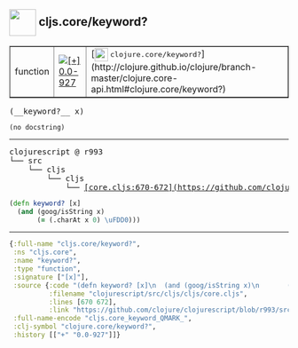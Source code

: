 ## <img width="48px" valign="middle" src="http://i.imgur.com/Hi20huC.png"> cljs.core/keyword?

 <table border="1">
<tr>
<td>function</td>
<td><a href="https://github.com/cljsinfo/api-refs/tree/0.0-927"><img valign="middle" alt="[+] 0.0-927" src="https://img.shields.io/badge/+-0.0--927-lightgrey.svg"></a> </td>
<td>
[<img height="24px" valign="middle" src="http://i.imgur.com/1GjPKvB.png"> <samp>clojure.core/keyword?</samp>](http://clojure.github.io/clojure/branch-master/clojure.core-api.html#clojure.core/keyword?)
</td>
</tr>
</table>

 <samp>
(__keyword?__ x)<br>
</samp>

```
(no docstring)
```

---

 <pre>
clojurescript @ r993
└── src
    └── cljs
        └── cljs
            └── <ins>[core.cljs:670-672](https://github.com/clojure/clojurescript/blob/r993/src/cljs/cljs/core.cljs#L670-L672)</ins>
</pre>

```clj
(defn keyword? [x]
  (and (goog/isString x)
       (= (.charAt x 0) \uFDD0)))
```


---

```clj
{:full-name "cljs.core/keyword?",
 :ns "cljs.core",
 :name "keyword?",
 :type "function",
 :signature ["[x]"],
 :source {:code "(defn keyword? [x]\n  (and (goog/isString x)\n       (= (.charAt x 0) \\uFDD0)))",
          :filename "clojurescript/src/cljs/cljs/core.cljs",
          :lines [670 672],
          :link "https://github.com/clojure/clojurescript/blob/r993/src/cljs/cljs/core.cljs#L670-L672"},
 :full-name-encode "cljs.core_keyword_QMARK_",
 :clj-symbol "clojure.core/keyword?",
 :history [["+" "0.0-927"]]}

```
